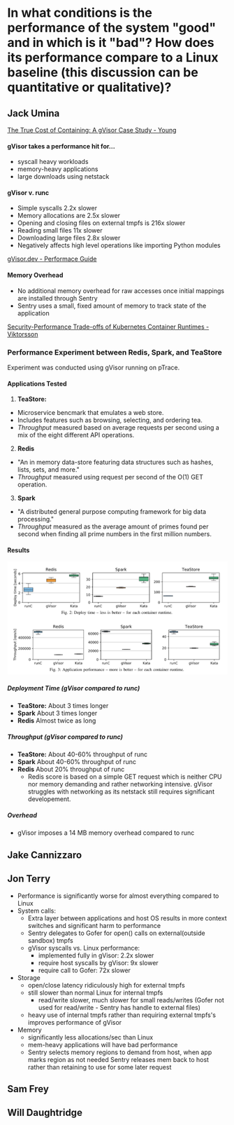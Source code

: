 # In what conditions is the performance of the system "good" and in which is it "bad"? How does its performance compare to a Linux baseline (this discussion can be quantitative or qualitative)?

## Jack Umina

[The True Cost of Containing: A gVisor Case Study - Young](https://github.com/GWU-Advanced-OS/project-project-gvisor/blob/main/research/performance-res/true-cost-containing-young.pdf)

#### gVisor takes a performance hit for...
- syscall heavy workloads
- memory-heavy applications
- large downloads using netstack

#### gVisor v. runc
- Simple syscalls 2.2x slower
- Memory allocations are 2.5x slower
- Opening and closing files on external tmpfs is 216x slower
- Reading small files 11x slower
- Downloading large files 2.8x slower
- Negatively affects high level operations like importing Python modules

[gVisor.dev - Performace Guide](https://gvisor.dev/docs/architecture_guide/performance/)

#### Memory Overhead 
- No additional memory overhead for raw accesses once initial mappings are installed through Sentry
- Sentry uses a small, fixed amount of memory to track state of the application

[Security-Performance Trade-offs of Kubernetes Container Runtimes - Viktorsson](https://github.com/GWU-Advanced-OS/project-project-gvisor/blob/main/research/performance-res/security-performace-tradeoffs-viktorsson.pdf)

### Performance Experiment between Redis, Spark, and TeaStore

Experiment was conducted using gVisor running on pTrace.

#### Applications Tested

1. **TeaStore:**
 - Microservice bencmark that emulates a web store.
 - Includes features such as browsing, selecting, and ordering tea.
 - *Throughput* measured based on average requests per second using a mix of the eight different API operations.
2. **Redis**
 - "An in memory data-store featuring data structures such as hashes, lists, sets, and more."
 - *Throughput* measured using request per second of the O(1) GET operation.
3. **Spark**
 - "A distributed general purpose computing framework for big data processing."
 - *Throughput* measured as the average amount of primes found per second when finding all prime numbers in the first million numbers.

#### Results

![Results of TeaStore - Redis - Spark Experiment](https://github.com/GWU-Advanced-OS/project-project-gvisor/blob/main/research/performance-res/redis-spark-teastore-experiment.png)

##### Deployment Time (gVisor compared to runc)
- **TeaStore:** About 3 times longer
- **Spark** About 3 times longer
- **Redis** Almost twice as long

##### Throughput (gVisor compared to runc)
- **TeaStore:** About 40-60% throughput of runc
- **Spark** About 40-60% throughput of runc
- **Redis** About 20% throughput of runc
  - Redis score is based on a simple GET request which is neither CPU nor memory demanding and rather networking intensive. gVisor struggles with networking as its netstack still requires significant developement.

##### Overhead
- gVisor imposes a 14 MB memory overhead compared to runc

## Jake Cannizzaro



## Jon Terry
- Performance is significantly worse for almost everything compared to Linux
- System calls:
    - Extra layer between applications and host OS results in more context switches and significant harm to performance
    - Sentry delegates to Gofer for open() calls on external(outside sandbox) tmpfs
    - gVisor syscalls vs. Linux performance:
        - implemented fully in gVisor: 2.2x slower
        - require host syscalls by gVisor: 9x slower
        - require call to Gofer: 72x slower
- Storage
    - open/close latency ridiculously high for external tmpfs
    - still slower than normal Linux for internal tmpfs
        - read/write slower, much slower for small reads/writes (Gofer not used for read/write - Sentry has handle to external files)
    - heavy use of internal tmpfs rather than requiring external tmpfs's improves performance of gVisor
- Memory
    - significantly less allocations/sec than Linux
    - mem-heavy applications will have bad performance
    - Sentry selects memory regions to demand from host, when app marks region as not needed Sentry releases mem back to host rather than retaining to use for some later request
  


## Sam Frey



## Will Daughtridge



